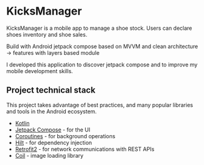 # KicksManager

KicksManager is a mobile app to manage a shoe stock. Users can declare shoes inventory and shoe sales.

Build with Android jetpack compose based on MVVM and clean architecture -> features with layers based module

I developed this application to discover jetpack compose and to improve my mobile development skills.


## Project technical stack

This project takes advantage of best practices, and many popular libraries and tools in the Android ecosystem.

* [Kotlin](https://kotlinlang.org/)  
* [Jetpack Compose](https://developer.android.com/jetpack) - for the UI  
* [Coroutines](https://kotlinlang.org/docs/reference/coroutines-overview.html) - for background operations  
* [Hilt](https://dagger.dev/hilt/) - for dependency injection  
* [Retrofit2](https://square.github.io/retrofit/) - for network communications with REST APIs  
* [Coil](https://github.com/coil-kt/coil) - image loading library

